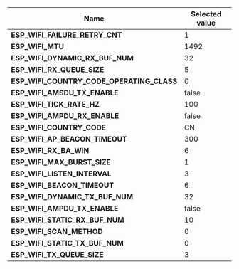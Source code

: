 
| Name | Selected value |
|------|----------------|
|**ESP_WIFI_FAILURE_RETRY_CNT**|1|
|**ESP_WIFI_MTU**|1492|
|**ESP_WIFI_DYNAMIC_RX_BUF_NUM**|32|
|**ESP_WIFI_RX_QUEUE_SIZE**|5|
|**ESP_WIFI_COUNTRY_CODE_OPERATING_CLASS**|0|
|**ESP_WIFI_AMSDU_TX_ENABLE**|false|
|**ESP_WIFI_TICK_RATE_HZ**|100|
|**ESP_WIFI_AMPDU_RX_ENABLE**|false|
|**ESP_WIFI_COUNTRY_CODE**|CN|
|**ESP_WIFI_AP_BEACON_TIMEOUT**|300|
|**ESP_WIFI_RX_BA_WIN**|6|
|**ESP_WIFI_MAX_BURST_SIZE**|1|
|**ESP_WIFI_LISTEN_INTERVAL**|3|
|**ESP_WIFI_BEACON_TIMEOUT**|6|
|**ESP_WIFI_DYNAMIC_TX_BUF_NUM**|32|
|**ESP_WIFI_AMPDU_TX_ENABLE**|false|
|**ESP_WIFI_STATIC_RX_BUF_NUM**|10|
|**ESP_WIFI_SCAN_METHOD**|0|
|**ESP_WIFI_STATIC_TX_BUF_NUM**|0|
|**ESP_WIFI_TX_QUEUE_SIZE**|3|
